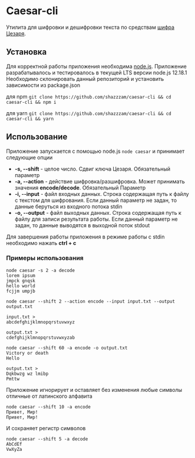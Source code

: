 # Caesar-cli

Утилита для шифровки и дешифровки текста по средствам [шифра Цезаря](https://en.wikipedia.org/wiki/Caesar_cipher).

## Установка

Для корректной работы приложения необходима [node.js](https://nodejs.org/en/).
Приложение разрабатывалось и тестировалось в текущей LTS версии node.js 12.18.1
Необходимо склонировать данный репозиторий и установить зависимости из package.json

для npm
`git clone https://github.com/shazzzam/caesar-cli && cd caesar-cli && npm i`

для yarn
`git clone https://github.com/shazzzam/caesar-cli && cd caesar-cli && yarn`

## Использование

Приложение запускается с помощью node.js `node caesar` и принимает следующие опции

* **-s, --shift** - целое число. Сдвиг ключа Цезаря. Обязательный параметр
* **-a, --action** - действие шифровка/разшифровка. Может принимать значения **encode/decode**. Обязательный Параметр
* **-i, --input** - файл входных данных. Строка содержащая путь к файлу с текстом для шифрования. Если данный параметр не задан, то данные беруться из входного потока stdin
* **-o, --output** - файл выходных данных. Строка содержащая путь к файлу для записи результата работы. Если данный параметр не задан, то данные выводятся в выходной поток stdout

Для завершения работы приложения в режиме работы с stdin необходимо нажать **ctrl + c**

### Примеры использования

```
node caesar -s 2 -a decode 
lorem ipsum
jmpck gnqsk
hello world
fcjjm umpjb

```

```
node caesar --shift 2 --action encode --input input.txt --output output.txt

input.txt >
abcdefghijklmnopqrstuvwxyz

output.txt >
cdefghijklmnopqrstuvwxyzab
```

```
node caesar --shift 60 -a encode -o output.txt
Victory or death
Hello

output.txt > 
Dqkbwzg wz lmibp
Pmttw
```

Приложение игнорирует и оставляет без изменения любые символы отличные от латинского алфавита
```
node caesar --shift 10 -a encode
Привет, Мир!
Привет, Мир!
```

И сохраняет регистр символов
```
node caesar --shift 5 -a decode
AbCdEf
VwXyZa
```

